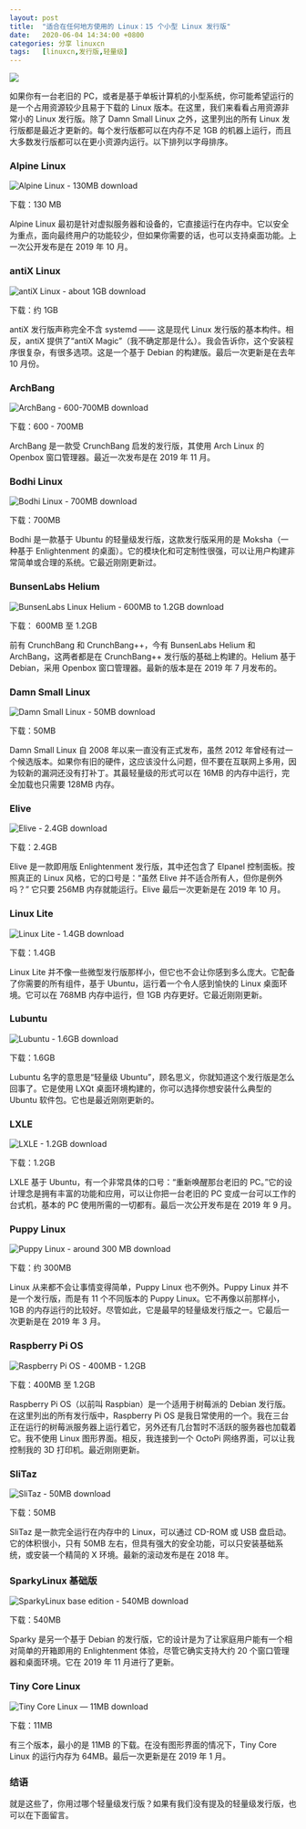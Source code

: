 ```yaml
---
layout: post
title:	"适合在任何地方使用的 Linux：15 个小型 Linux 发行版"
date:	2020-06-04 14:34:00 +0800 
categories:	分享 linuxcn 
tags:	[linuxcn,发行版,轻量级]
---
```



![](/Asserts/Images//attachment/album/202006/04/143430yneuuhwqnenfm7uq.jpg)


如果你有一台老旧的 PC，或者是基于单板计算机的小型系统，你可能希望运行的是一个占用资源较少且易于下载的 Linux 版本。在这里，我们来看看占用资源非常小的 Linux 发行版。除了 Damn Small Linux 之外，这里列出的所有 Linux 发行版都是最近才更新的。每个发行版都可以在内存不足 1GB 的机器上运行，而且大多数发行版都可以在更小资源内运行。以下排列以字母排序。


### Alpine Linux


![Alpine Linux - 130MB download](/Asserts/Images//attachment/album/202006/04/143612dnwezg1qdwglk0g0.jpg)


下载：130 MB


Alpine Linux 最初是针对虚拟服务器和设备的，它直接运行在内存中。它以安全为重点，面向最终用户的功能较少，但如果你需要的话，也可以支持桌面功能。上一次公开发布是在 2019 年 10 月。


### antiX Linux


![antiX Linux - about 1GB download](/Asserts/Images//attachment/album/202006/04/143431u4nsx8llwwrnvuxd.png)


下载：约 1GB


antiX 发行版声称完全不含 systemd —— 这是现代 Linux 发行版的基本构件。相反，antiX 提供了“antiX Magic”（我不确定那是什么）。我会告诉你，这个安装程序很复杂，有很多选项。这是一个基于 Debian 的构建版。最后一次更新是在去年 10 月份。


### ArchBang


![ArchBang - 600-700MB download](/Asserts/Images//attachment/album/202006/04/143433yo2b71t8kk7881dk.png)


下载：600 - 700MB


ArchBang 是一款受 CrunchBang 启发的发行版，其使用 Arch Linux 的 Openbox 窗口管理器。最近一次发布是在 2019 年 11 月。


### Bodhi Linux


![Bodhi Linux - 700MB download](/Asserts/Images//attachment/album/202006/04/143436ljbv6jhuoub1ybhm.png)


下载：700MB


Bodhi 是一款基于 Ubuntu 的轻量级发行版，这款发行版采用的是 Moksha（一种基于 Enlightenment 的桌面）。它的模块化和可定制性很强，可以让用户构建非常简单或合理的系统。它最近刚刚更新过。


### BunsenLabs Helium


![BunsenLabs Linux Helium - 600MB to 1.2GB download](/Asserts/Images//attachment/album/202006/04/143437z2bzbbps3f5ibxxy.jpg)


下载： 600MB 至 1.2GB


前有 CrunchBang 和 CrunchBang++，今有 BunsenLabs Helium 和 ArchBang，这两者都是在 CrunchBang++ 发行版的基础上构建的。Helium 基于 Debian，采用 Openbox 窗口管理器。最新的版本是在 2019 年 7 月发布的。


### Damn Small Linux


![Damn Small Linux - 50MB download](/Asserts/Images//attachment/album/202006/04/143437i4hiqu7qjyyyjcab.jpg)


下载：50MB


Damn Small Linux 自 2008 年以来一直没有正式发布，虽然 2012 年曾经有过一个候选版本。如果你有旧的硬件，这应该没什么问题，但不要在互联网上多用，因为较新的漏洞还没有打补丁。其最轻量级的形式可以在 16MB 的内存中运行，完全加载也只需要 128MB 内存。


### Elive


![Elive - 2.4GB download](/Asserts/Images//attachment/album/202006/04/143443nt5mf5tmqtd6ttqm.png)


下载：2.4GB


Elive 是一款即用版 Enlightenment 发行版，其中还包含了 Elpanel 控制面板。按照真正的 Linux 风格，它的口号是：“虽然 Elive 并不适合所有人，但你是例外吗？” 它只要 256MB 内存就能运行。Elive 最后一次更新是在 2019 年 10 月。


### Linux Lite


![Linux Lite - 1.4GB download](/Asserts/Images//attachment/album/202006/04/143444moorzykujrolhr7x.png)


下载：1.4GB


Linux Lite 并不像一些微型发行版那样小，但它也不会让你感到多么庞大。它配备了你需要的所有组件，基于 Ubuntu，运行着一个令人感到愉快的 Linux 桌面环境。它可以在 768MB 内存中运行，但 1GB 内存更好。它最近刚刚更新。


### Lubuntu


![Lubuntu - 1.6GB download](/Asserts/Images//attachment/album/202006/04/143445btt3kvivvi2ozvuq.png)


下载：1.6GB


Lubuntu 名字的意思是“轻量级 Ubuntu”，顾名思义，你就知道这个发行版是怎么回事了。它是使用 LXQt 桌面环境构建的，你可以选择你想安装什么典型的 Ubuntu 软件包。它也是最近刚刚更新的。


### LXLE


![LXLE - 1.2GB download](/Asserts/Images//attachment/album/202006/04/143446gnromiflgqtomesq.jpg)


下载：1.2GB


LXLE 基于 Ubuntu，有一个非常具体的口号：“重新唤醒那台老旧的 PC。”它的设计理念是拥有丰富的功能和应用，可以让你把一台老旧的 PC 变成一台可以工作的台式机，基本的 PC 使用所需的一切都有。最后一次公开发布是在 2019 年 9 月。


### Puppy Linux


![Puppy Linux - around 300 MB download](/Asserts/Images//attachment/album/202006/04/143447v51bt5zrldraxo8z.jpg)


下载：约 300MB


Linux 从来都不会让事情变得简单，Puppy Linux 也不例外。Puppy Linux 并不是一个发行版，而是有 11 个不同版本的 Puppy Linux。它不再像以前那样小，1GB 的内存运行的比较好。尽管如此，它是最早的轻量级发行版之一。它最后一次更新是在 2019 年 3 月。


### Raspberry Pi OS


![Raspberry Pi OS - 400MB - 1.2GB](/Asserts/Images//attachment/album/202006/04/142434e0pmwt6j6cm6gp9p.jpg)


下载：400MB 至 1.2GB


Raspberry Pi OS（以前叫 Raspbian）是一个适用于树莓派的 Debian 发行版。在这里列出的所有发行版中，Raspberry Pi OS 是我日常使用的一个。我在三台正在运行的树莓派服务器上运行着它，另外还有几台暂时不活跃的服务器也加载着它。我不使用 Linux 图形界面。相反，我连接到一个 OctoPi 网络界面，可以让我控制我的 3D 打印机。最近刚刚更新。


### SliTaz


![SliTaz - 50MB download](/Asserts/Images//attachment/album/202006/04/143448vpza6fdbpsdgrd6u.png)


下载：50MB


SliTaz 是一款完全运行在内存中的 Linux，可以通过 CD-ROM 或 USB 盘启动。它的体积很小，只有 50MB 左右，但具有强大的安全功能，可以只安装基础系统，或安装一个精简的 X 环境。最新的滚动发布是在 2018 年。


### SparkyLinux 基础版


![SparkyLinux base edition - 540MB download](/Asserts/Images//attachment/album/202006/04/143450clh4wwhhc67hes3a.png)


下载：540MB


Sparky 是另一个基于 Debian 的发行版，它的设计是为了让家庭用户能有一个相对简单的开箱即用的 Enlightenment 体验，尽管它确实支持大约 20 个窗口管理器和桌面环境。它在 2019 年 11 月进行了更新。


### Tiny Core Linux


![Tiny Core Linux — 11MB download](/Asserts/Images//attachment/album/202006/04/143450c6ql58me5l5t7t53.png)


下载：11MB


有三个版本，最小的是 11MB 的下载。在没有图形界面的情况下，Tiny Core Linux 的运行内存为 64MB。最后一次更新是在 2019 年 1 月。


### 结语


就是这些了，你用过哪个轻量级发行版？如果有我们没有提及的轻量级发行版，也可以在下面留言。
